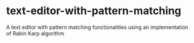# text-editor-with-pattern-matching
A text editor with pattern matching functionalities using an implementation of Rabin Karp algorithm 
